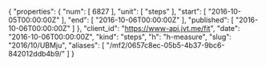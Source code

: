 {
  "properties": {
    "num": [
      6827
    ],
    "unit": [
      "steps"
    ],
    "start": [
      "2016-10-05T00:00:00Z"
    ],
    "end": [
      "2016-10-06T00:00:00Z"
    ],
    "published": [
      "2016-10-06T00:00:00Z"
    ]
  },
  "client_id": "https://www-api.jvt.me/fit",
  "date": "2016-10-06T00:00:00Z",
  "kind": "steps",
  "h": "h-measure",
  "slug": "2016/10/UBMju",
  "aliases": [
    "/mf2/0657c8ec-05b5-4b37-9bc6-842012ddb4b9/"
  ]
}
